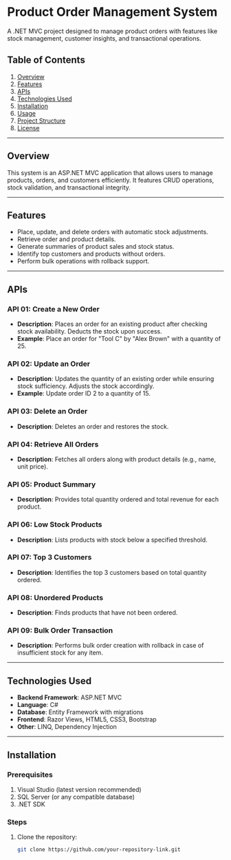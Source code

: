 # Product Order Management System

A .NET MVC project designed to manage product orders with features like stock management, customer insights, and transactional operations.

## Table of Contents
1. [Overview](#overview)
2. [Features](#features)
3. [APIs](#apis)
4. [Technologies Used](#technologies-used)
5. [Installation](#installation)
6. [Usage](#usage)
7. [Project Structure](#project-structure)
8. [License](#license)

---

## Overview

This system is an ASP.NET MVC application that allows users to manage products, orders, and customers efficiently. It features CRUD operations, stock validation, and transactional integrity.

---

## Features

- Place, update, and delete orders with automatic stock adjustments.
- Retrieve order and product details.
- Generate summaries of product sales and stock status.
- Identify top customers and products without orders.
- Perform bulk operations with rollback support.

---

## APIs

### API 01: Create a New Order
- **Description**: Places an order for an existing product after checking stock availability. Deducts the stock upon success.
- **Example**: Place an order for "Tool C" by "Alex Brown" with a quantity of 25.

### API 02: Update an Order
- **Description**: Updates the quantity of an existing order while ensuring stock sufficiency. Adjusts the stock accordingly.
- **Example**: Update order ID 2 to a quantity of 15.

### API 03: Delete an Order
- **Description**: Deletes an order and restores the stock.

### API 04: Retrieve All Orders
- **Description**: Fetches all orders along with product details (e.g., name, unit price).

### API 05: Product Summary
- **Description**: Provides total quantity ordered and total revenue for each product.

### API 06: Low Stock Products
- **Description**: Lists products with stock below a specified threshold.

### API 07: Top 3 Customers
- **Description**: Identifies the top 3 customers based on total quantity ordered.

### API 08: Unordered Products
- **Description**: Finds products that have not been ordered.

### API 09: Bulk Order Transaction
- **Description**: Performs bulk order creation with rollback in case of insufficient stock for any item.

---

## Technologies Used

- **Backend Framework**: ASP.NET MVC
- **Language**: C#
- **Database**: Entity Framework with migrations
- **Frontend**: Razor Views, HTML5, CSS3, Bootstrap
- **Other**: LINQ, Dependency Injection

---

## Installation

### Prerequisites

1. Visual Studio (latest version recommended)
2. SQL Server (or any compatible database)
3. .NET SDK

### Steps

1. Clone the repository:
   ```bash
   git clone https://github.com/your-repository-link.git

